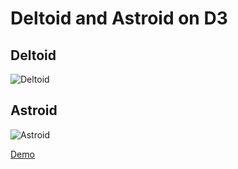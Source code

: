 # Deltoid and Astroid on D3

## Deltoid

![Deltoid](https://x-engineer.org/wp-content/uploads/2018/01/Deltoid-animation.gif?41ab8b&41ab8b)

## Astroid

![Astroid](https://x-engineer.org/wp-content/uploads/2018/01/Astroid-animation.gif?41ab8b&41ab8b)

[Demo](https://codesandbox.io/embed/d3-deltoid-android-c28nr?fontsize=14)
